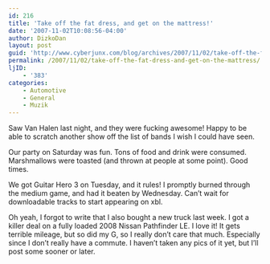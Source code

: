 ```yaml
---
id: 216
title: 'Take off the fat dress, and get on the mattress!'
date: '2007-11-02T10:08:56-04:00'
author: DizkoDan
layout: post
guid: 'http://www.cyberjunx.com/blog/archives/2007/11/02/take-off-the-fat-dress-and-get-on-the-mattress/'
permalink: /2007/11/02/take-off-the-fat-dress-and-get-on-the-mattress/
ljID:
    - '383'
categories:
    - Automotive
    - General
    - Muzik
---
```


Saw Van Halen last night, and they were fucking awesome! Happy to be able to scratch another show off the list of bands I wish I could have seen.

Our party on Saturday was fun. Tons of food and drink were consumed. Marshmallows were toasted (and thrown at people at some point). Good times.

We got Guitar Hero 3 on Tuesday, and it rules! I promptly burned through the medium game, and had it beaten by Wednesday. Can’t wait for downloadable tracks to start appearing on xbl.

Oh yeah, I forgot to write that I also bought a new truck last week. I got a killer deal on a fully loaded 2008 Nissan Pathfinder LE. I love it! It gets terrible mileage, but so did my G, so I really don’t care that much. Especially since I don’t really have a commute. I haven’t taken any pics of it yet, but I’ll post some sooner or later.